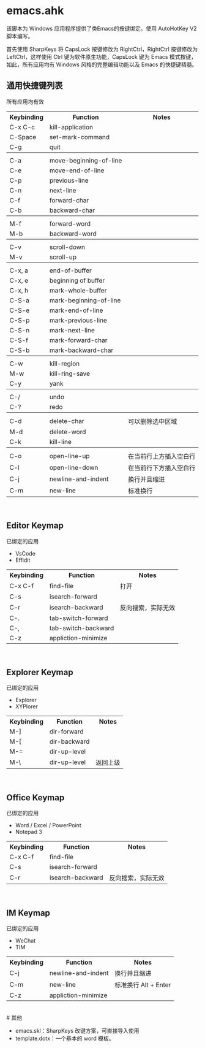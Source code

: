 # emacs.ahk
该脚本为 Windows 应用程序提供了类Emacs的按键绑定。使用 AutoHotKey V2 脚本编写。

首先使用 SharpKeys 将 CapsLock 按键修改为 RightCtrl，RightCtrl 按键修改为 LeftCtrl，这样使用 Ctrl 键为软件原生功能，CapsLock 键为 Emacs 模式按键，如此，所有应用均有 Windows 风格的完整编辑功能以及 Emacs 的快捷键精髓。


## 通用快捷键列表
所有应用均有效
<table>
  <tr>
    <th>Keybinding</th>
    <th>Function</th>
    <th>Notes</th>
  </tr>
  <tr>
    <td>C-x C-c</td>
    <td>kill-application</td>
    <td></td>
  </tr>
  <tr>
    <td>C-Space</td>
    <td>set-mark-command</td>
    <td></td>
  </tr>
  <tr>
    <td>C-g</td>
    <td>quit</td>
    <td></td>
  </tr>

  <tr>
    <th></th>
    <th></th>
    <th></th>
  </tr>

  <tr>
    <td>C-a</td>
    <td>move-beginning-of-line</td>
    <td></td>
  </tr>
  <tr>
    <td>C-e</td>
    <td>move-end-of-line</td>
    <td></td>
  </tr>
  <tr>
    <td>C-p</td>
    <td>previous-line</td>
    <td></td>
  </tr>
  <tr>
    <td>C-n</td>
    <td>next-line</td>
    <td></td>
  </tr>
  <tr>
    <td>C-f</td>
    <td>forward-char</td>
    <td></td>
  </tr>
  <tr>
    <td>C-b</td>
    <td>backward-char</td>
    <td></td>
  </tr>

  <tr>
    <th></th>
    <th></th>
    <th></th>
  </tr>

  <tr>
    <td>M-f</td>
    <td>forward-word</td>
    <td></td>
  </tr>
  <tr>
    <td>M-b</td>
    <td>backward-word</td>
    <td></td>
  </tr>

  <tr>
    <th></th>
    <th></th>
    <th></th>
  </tr>

  <tr>
    <td>C-v</td>
    <td>scroll-down</td>
    <td></td>
  </tr>
  <tr>
    <td>M-v</td>
    <td>scroll-up</td>
    <td></td>
  </tr>

  <tr>
    <th></th>
    <th></th>
    <th></th>
  </tr>

  <tr>
    <td>C-x, a</td>
    <td>end-of-buffer</td>
    <td></td>
  </tr>
  <tr>
    <td>C-x, e</td>
    <td>beginning of buffer</td>
    <td></td>
  </tr>
  <tr>
    <td>C-x, h</td>
    <td>mark-whole-buffer</td>
    <td></td>
  </tr>

  <tr>
    <td>C-S-a</td>
    <td>mark-beginning-of-line</td>
    <td></td>
  </tr>
  <tr>
    <td>C-S-e</td>
    <td>mark-end-of-line</td>
    <td></td>
  </tr>
  <tr>
    <td>C-S-p</td>
    <td>mark-previous-line</td>
    <td></td>
  </tr>
  <tr>
    <td>C-S-n</td>
    <td>mark-next-line</td>
    <td></td>
  </tr>
  <tr>
    <td>C-S-f</td>
    <td>mark-forward-char</td>
    <td></td>
  </tr>
  <tr>
    <td>C-S-b</td>
    <td>mark-backward-char</td>
    <td></td>
  </tr>

  <tr>
    <th></th>
    <th></th>
    <th></th>
  </tr>

  <tr>
    <td>C-w</td>
    <td>kill-region</td>
    <td></td>
  </tr>
  <tr>
    <td>M-w</td>
    <td>kill-ring-save</td>
    <td></td>
  </tr>
  <tr>
    <td>C-y</td>
    <td>yank</td>
    <td></td>
  </tr>

  <tr>
    <th></th>
    <th></th>
    <th></th>
  </tr>

  <tr>
    <td>C-/</td>
    <td>undo</td>
    <td></td>
  </tr>
  <tr>
    <td>C-?</td>
    <td>redo</td>
    <td></td>
  </tr>

  <tr>
    <th></th>
    <th></th>
    <th></th>
  </tr>

  <tr>
    <td>C-d</td>
    <td>delete-char</td>
    <td>可以删除选中区域</td>
  </tr>
  <tr>
    <td>M-d</td>
    <td>delete-word</td>
    <td></td>
  </tr>
  <tr>
    <td>C-k</td>
    <td>kill-line</td>
    <td></td>
  </tr>

  <tr>
    <th></th>
    <th></th>
    <th></th>
  </tr>

  <tr>
    <td>C-o</td>
    <td>open-line-up</td>
    <td>在当前行上方插入空白行</td>
  </tr>
  <tr>
    <td>C-l</td>
    <td>open-line-down</td>
    <td>在当前行下方插入空白行</td>
  </tr>
  <tr>
    <td>C-j</td>
    <td>newline-and-indent</td>
    <td>换行并且缩进</td>
  </tr>
  <tr>
    <td>C-m</td>
    <td>new-line</td>
    <td>标准换行</td>
  </tr>
</table>

<br>

## Editor Keymap
已绑定的应用
+ VsCode
+ Effidit
<table>
  <tr>
    <th>Keybinding</th>
    <th>Function</th>
    <th>Notes</th>
  </tr>
  <tr>
    <td>C-x C-f</td>
    <td>find-file</td>
    <td>打开</td>
  </tr>
  <tr>
    <td>C-s</td>
    <td>isearch-forward</td>
    <td></td>
  </tr>
  <tr>
    <td>C-r</td>
    <td>isearch-backward</td>
    <td>反向搜索，实际无效</td>
  </tr>
  <tr>
    <td>C-.</td>
    <td>tab-switch-forward</td>
    <td></td>
  </tr>
  <tr>
    <td>C-,</td>
    <td>tab-switch-backward</td>
    <td></td>
  </tr>
  <tr>
    <td>C-z</td>
    <td>appliction-minimize</td>
    <td></td>
  </tr>
</table>

<br>

## Explorer Keymap
已绑定的应用
+ Explorer
+ XYPlorer
<table>
  <tr>
    <th>Keybinding</th>
    <th>Function</th>
    <th>Notes</th>
  </tr>
  <tr>
    <td>M-]</td>
    <td>dir-forward</td>
    <td></td>
  </tr>
  <tr>
    <td>M-[</td>
    <td>dir-backward</td>
    <td></td>
  </tr>
  <tr>
    <td>M-=</td>
    <td>dir-up-level</td>
    <td></td>
  </tr>
  <tr>
    <td>M-\</td>
    <td>dir-up-level</td>
    <td>返回上级</td>
  </tr>
</table>

<br>

## Office Keymap
已绑定的应用
+ Word / Excel / PowerPoint
+ Notepad 3
<table>
  <tr>
    <th>Keybinding</th>
    <th>Function</th>
    <th>Notes</th>
  </tr>
  <tr>
    <td>C-x C-f</td>
    <td>find-file</td>
    <td></td>
  </tr>
  <tr>
    <td>C-s</td>
    <td>isearch-forward</td>
    <td></td>
  </tr>
  <tr>
    <td>C-r</td>
    <td>isearch-backward</td>
    <td>反向搜索，实际无效</td>
  </tr>
</table>

<br>

## IM Keymap
已绑定的应用
+ WeChat
+ TIM
<table>
  <tr>
    <th>Keybinding</th>
    <th>Function</th>
    <th>Notes</th>
  </tr>
  <tr>
    <td>C-j</td>
    <td>newline-and-indent</td>
    <td>换行并且缩进</td>
  </tr>
  <tr>
    <td>C-m</td>
    <td>new-line</td>
    <td>标准换行 Alt + Enter</td>
  </tr>
  <tr>
    <td>C-z</td>
    <td>appliction-minimize</td>
    <td></td>
  </tr>
</table>

<br>
# 其他

+ emacs.skl：SharpKeys 改键方案，可直接导入使用
+ template.dotx：一个基本的 word 模板。